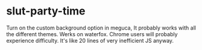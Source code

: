 # slut-party-time
Turn on the custom background option in meguca, It probably works with all the different themes. Werks on waterfox. Chrome users will probably experience difficulty. It's like 20 lines of very inefficient JS anyway.
